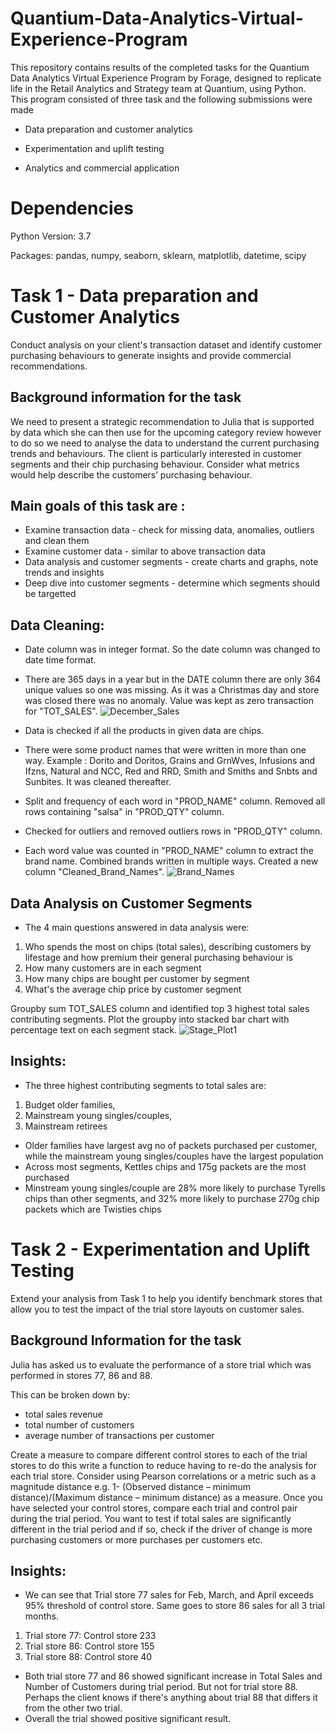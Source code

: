 # Quantium-Data-Analytics-Virtual-Experience-Program
This repository contains results of the completed tasks for the Quantium Data Analytics Virtual Experience Program by Forage, designed to replicate life in the Retail Analytics and Strategy team at Quantium, using Python.
This program consisted of three task and the following submissions were made

- Data preparation and customer analytics

- Experimentation and uplift testing

- Analytics and commercial application

# Dependencies
Python Version: 3.7

Packages: pandas, numpy, seaborn, sklearn, matplotlib, datetime, scipy

# Task 1 - Data preparation and Customer Analytics
Conduct analysis on your client's transaction dataset and identify customer purchasing behaviours to generate insights and provide commercial recommendations.

## Background information for the task
We need to present a strategic recommendation to Julia that is supported by data which she can then use for the upcoming category review however to do so we need to analyse the data to understand the current purchasing trends and behaviours. The client is particularly interested in customer segments and their chip purchasing behaviour. Consider what metrics would help describe the customers’ purchasing behaviour.

## Main goals of this task are :
- Examine transaction data - check for missing data, anomalies, outliers and clean them
- Examine customer data - similar to above transaction data
- Data analysis and customer segments - create charts and graphs, note trends and insights
- Deep dive into customer segments - determine which segments should be targetted
  
## Data Cleaning:
- Date column was in integer format. So the date column was changed to date time format.
- There are 365 days in a year but in the DATE column there are only 364 unique values so one was missing. As it was a Christmas day and store was closed there was no anomaly. Value was kept as zero transaction for "TOT_SALES".
![December_Sales](https://github.com/cwiredu1/Quantium-Data-Analytics-Virtual-Experience-Program/assets/121901813/6127404b-a599-478d-a7fa-f356d519faa1)

- Data is checked if all the products in given data are chips.
- There were some product names that were written in more than one way. Example : Dorito and Doritos, Grains and GrnWves, Infusions and Ifzns, Natural and NCC, Red and RRD, Smith and Smiths and Snbts and Sunbites. It was cleaned thereafter.
- Split and frequency of each word in "PROD_NAME" column. Removed all rows containing "salsa" in "PROD_QTY" column.
- Checked for outliers and removed outliers rows in "PROD_QTY" column.
- Each word value was counted in "PROD_NAME" column to extract the brand name. Combined brands written in multiple ways. Created a new column "Cleaned_Brand_Names".
![Brand_Names](https://github.com/cwiredu1/Quantium-Data-Analytics-Virtual-Experience-Program/assets/121901813/8cba7c55-b3bd-4712-ab40-f192ecc5ecf8)

## Data Analysis on Customer Segments
- The 4 main questions answered in data analysis were:
1. Who spends the most on chips (total sales), describing customers by lifestage and how premium their general purchasing behaviour is
2. How many customers are in each segment
3. How many chips are bought per customer by segment
4. What's the average chip price by customer segment

Groupby sum TOT_SALES column and identified top 3 highest total sales contributing segments.
Plot the groupby into stacked bar chart with percentage text on each segment stack.
![Stage_Plot1](https://github.com/cwiredu1/Quantium-Data-Analytics-Virtual-Experience-Program/assets/121901813/2808c5a6-57a3-48e3-85bc-dac0e0cfb6ac)

## Insights:

- The three highest contributing segments to total sales are: 
1. Budget older families,
2. Mainstream young singles/couples,
3. Mainstream retirees
- Older families have largest avg no of packets purchased per customer, while the mainstream young singles/couples have the largest population
- Across most segments, Kettles chips and 175g packets are the most purchased
- Minstream young singles/couple are 28% more likely to purchase Tyrells chips than other segments, and 32% more likely to purchase 270g chip packets which are Twisties chips

# Task 2 - Experimentation and Uplift Testing
Extend your analysis from Task 1 to help you identify benchmark stores that allow you to test the impact of the trial store layouts on customer sales.

## Background Information for the task
Julia has asked us to evaluate the performance of a store trial which was performed in stores 77, 86 and 88.

This can be broken down by:

- total sales revenue
- total number of customers
- average number of transactions per customer
  
Create a measure to compare different control stores to each of the trial stores to do this write a function to reduce having to re-do the analysis for each trial store. Consider using Pearson correlations or a metric such as a magnitude distance e.g. 1- (Observed distance – minimum distance)/(Maximum distance – minimum distance) as a measure. Once you have selected your control stores, compare each trial and control pair during the trial period. You want to test if total sales are significantly different in the trial period and if so, check if the driver of change is more purchasing customers or more purchases per customers etc.

## Insights:
- We can see that Trial store 77 sales for Feb, March, and April exceeds 95% threshold of control store. Same goes to store 86 sales for all 3 trial months.
1. Trial store 77: Control store 233
2. Trial store 86: Control store 155
3. Trial store 88: Control store 40
   
- Both trial store 77 and 86 showed significant increase in Total Sales and Number of Customers during trial period. But not for trial store 88. Perhaps the client knows if there's anything about trial 88 that differs it from the other two trial.
- Overall the trial showed positive significant result.

